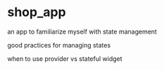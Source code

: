 # shop_app

an app to familiarize myself with state management

good practices for managing states

when to use provider vs stateful widget

